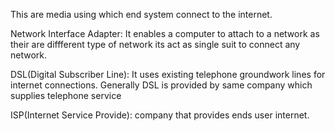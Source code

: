 This are media using which end system connect to the internet.

Network Interface Adapter:
It enables a computer to attach to a network as their are diffferent type of network its act as single suit to connect any network.

DSL(Digital Subscriber Line):
It uses existing telephone groundwork lines for internet connections.
Generally DSL is provided by same company which supplies telephone service

ISP(Internet Service Provide):
company that provides ends user internet.

